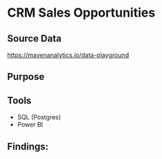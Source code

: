 # CRM Sales Opportunities 
## Source Data
https://mavenanalytics.io/data-playground

## Purpose


## Tools
- SQL (Postgres)
- Power BI 

## Findings:


